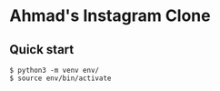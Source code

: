 # Ahmad's Instagram Clone 

## Quick start

```console
$ python3 -m venv env/
$ source env/bin/activate
```
